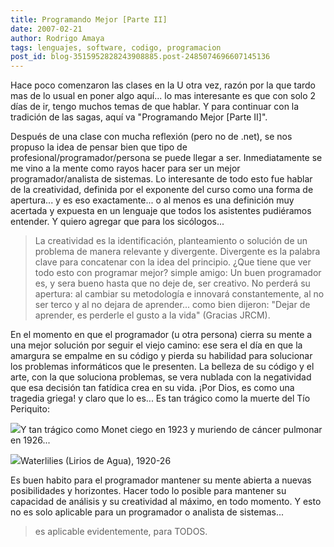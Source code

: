```yaml
---
title: Programando Mejor [Parte II]
date: 2007-02-21
author: Rodrigo Amaya
tags: lenguajes, software, codigo, programacion
post_id: blog-3515952828243908885.post-2485074696607145136
---
```


Hace poco comenzaron las clases en la U otra vez, razón por la que tardo mas de lo usual en poner algo aquí... lo mas interesante es que con solo 2 días de ir, tengo muchos temas de que hablar. Y para continuar con la tradición de las sagas, aquí va "Programando Mejor [Parte II]".

Después de una clase con mucha reflexión (pero no de .net), se nos propuso la idea de pensar bien que tipo de profesional/programador/persona se puede llegar a ser. Inmediatamente se me vino a la mente como rayos hacer para ser un mejor programador/analista de sistemas. Lo interesante de todo esto fue hablar de la creatividad, definida por el exponente del curso como una forma de apertura... y es eso exactamente... o al menos es una definición muy acertada y expuesta en un lenguaje que todos los asistentes pudiéramos entender. Y quiero agregar que para los sicólogos...

> La creatividad es la
> identificación, planteamiento o solución de un problema de manera relevante y
> divergente.
Divergente es la palabra clave para concatenar con la idea del principio. ¿Que tiene que ver todo esto con programar mejor? simple amigo: Un buen programador es, y sera bueno hasta que no deje de, ser creativo. No perderá su apertura: al cambiar su metodología e innovará constantemente, al no ser terco y al no dejara de aprender... como bien dijeron: "Dejar de aprender, es perderle el gusto a la vida" (Gracias JRCM).

En el momento en que el programador (u otra persona) cierra su mente a una mejor solución por seguir el viejo camino: ese sera el día en que la amargura se empalme en su código y pierda su habilidad para solucionar los problemas informáticos que le presenten. La belleza de su código y el arte, con la que soluciona problemas, se vera nublada con la negatividad que esa decisión tan fatídica crea en su vida. ¡Por Dios, es como una tragedia griega! y claro que lo es... Es tan trágico como la muerte del Tío Periquito:

[![](http://bp2.blogger.com/_ayvorITawE4/Rd-cLaSA-HI/AAAAAAAAAJA/amy7CMINjC8/s400/TIO.JPG)](http://bp2.blogger.com/_ayvorITawE4/Rd-cLaSA-HI/AAAAAAAAAJA/amy7CMINjC8/s1600-h/TIO.JPG)Y tan trágico como Monet ciego en 1923 y muriendo de cáncer pulmonar en 1926...

[![](http://bp3.blogger.com/_ayvorITawE4/Rd2TKKSA-FI/AAAAAAAAAIo/hyS-MsL0jhc/s400/800px-Claude_Monet_038.jpg)](http://bp3.blogger.com/_ayvorITawE4/Rd2TKKSA-FI/AAAAAAAAAIo/hyS-MsL0jhc/s1600-h/800px-Claude_Monet_038.jpg)Waterlilies (Lirios de Agua), 1920-26

Es buen habito para el programador mantener su mente abierta a nuevas posibilidades y horizontes. Hacer todo lo posible para mantener su capacidad de análisis y su creatividad al máximo, en todo momento. Y esto no es solo aplicable para un programador o analista de sistemas...
> es aplicable evidentemente,
> para TODOS.